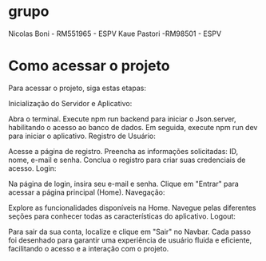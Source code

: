 # grupo

Nicolas Boni - RM551965 - ESPV
Kaue Pastori -RM98501 - ESPV

# Como acessar o projeto

Para acessar o projeto, siga estas etapas:

Inicialização do Servidor e Aplicativo:

Abra o terminal.
Execute npm run backend para iniciar o Json.server, habilitando o acesso ao banco de dados.
Em seguida, execute npm run dev para iniciar o aplicativo.
Registro de Usuário:

Acesse a página de registro.
Preencha as informações solicitadas: ID, nome, e-mail e senha.
Conclua o registro para criar suas credenciais de acesso.
Login:

Na página de login, insira seu e-mail e senha.
Clique em "Entrar" para acessar a página principal (Home).
Navegação:

Explore as funcionalidades disponíveis na Home.
Navegue pelas diferentes seções para conhecer todas as características do aplicativo.
Logout:

Para sair da sua conta, localize e clique em "Sair" no Navbar.
Cada passo foi desenhado para garantir uma experiência de usuário fluida e eficiente, facilitando o acesso e a interação com o projeto.


